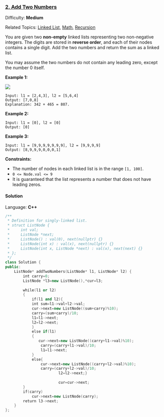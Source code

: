 ### [2\. Add Two Numbers](https://leetcode.com/problems/add-two-numbers/)

Difficulty: **Medium**  

Related Topics: [Linked List](https://leetcode.com/tag/linked-list/), [Math](https://leetcode.com/tag/math/), [Recursion](https://leetcode.com/tag/recursion/)


You are given two **non-empty** linked lists representing two non-negative integers. The digits are stored in **reverse order**, and each of their nodes contains a single digit. Add the two numbers and return the sum as a linked list.

You may assume the two numbers do not contain any leading zero, except the number 0 itself.

**Example 1:**

![](https://assets.leetcode.com/uploads/2020/10/02/addtwonumber1.jpg)

```
Input: l1 = [2,4,3], l2 = [5,6,4]
Output: [7,0,8]
Explanation: 342 + 465 = 807.
```

**Example 2:**

```
Input: l1 = [0], l2 = [0]
Output: [0]
```

**Example 3:**

```
Input: l1 = [9,9,9,9,9,9,9], l2 = [9,9,9,9]
Output: [8,9,9,9,0,0,0,1]
```

**Constraints:**

*   The number of nodes in each linked list is in the range `[1, 100]`.
*   `0 <= Node.val <= 9`
*   It is guaranteed that the list represents a number that does not have leading zeros.


#### Solution

Language: **C++**

```c++
/**
 * Definition for singly-linked list.
 * struct ListNode {
 *     int val;
 *     ListNode *next;
 *     ListNode() : val(0), next(nullptr) {}
 *     ListNode(int x) : val(x), next(nullptr) {}
 *     ListNode(int x, ListNode *next) : val(x), next(next) {}
 * };
 */
class Solution {
public:
    ListNode* addTwoNumbers(ListNode* l1, ListNode* l2) {
        int carry=0;
        ListNode *l3=new ListNode(),*cur=l3;
        
        while(l1 or l2)
        {
            if(l1 and l2){
            int sum=l1->val+l2->val;
            cur->next=new ListNode((sum+carry)%10);
            carry=(sum+carry)/10;
            l1=l1->next;
            l2=l2->next;
            }
            else if(l1)
            {
               cur->next=new ListNode((carry+l1->val)%10);
                carry=(carry+l1->val)/10;
                l1=l1->next;
            }
            else{
                cur->next=new ListNode((carry+l2->val)%10);
                carry=(carry+l2->val)/10;
                        l2=l2->next;}
​
                        cur=cur->next;
        }
        if(carry)
            cur->next=new ListNode(carry);
        return l3->next;
    }
};
```